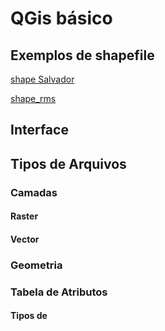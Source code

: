 # QGis básico

## Exemplos de shapefile

[shape Salvador](./Edificacoes_UFBA.zip)

[shape_rms](./BaseSSA.zip)

## Interface

## Tipos de Arquivos

### Camadas

#### Raster

#### Vector

### Geometria

### Tabela de Atributos

#### Tipos de 